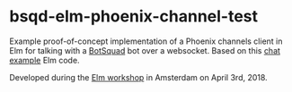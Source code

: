 # bsqd-elm-phoenix-channel-test

Example proof-of-concept implementation of a Phoenix channels client in Elm for talking with a [BotSquad](https://www.botsquad.com) bot over a websocket. Based on this [chat example](https://github.com/fbonetti/elm-phoenix-socket/blob/master/examples/Chat.elm) Elm code.

Developed during the [Elm workshop](https://www.meetup.com/Elm-Amsterdam/events/248531956/feedback/?_xtd=gatlbWFpbF9jbGlja9oAJGE4OWU1OWEyLTk0ODMtNDAyNC05N2Y1LWY2OTljOWVjZjdlYw&_af=event&_af_eid=248531956&https=on&feedbackResponse=yes) in Amsterdam on April 3rd, 2018.

